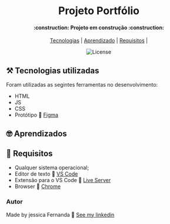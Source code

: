 <h1 align="center">Projeto Portfólio 
</h1>


<h4 align="center"> 
    :construction:  Projeto em construção  :construction:
</h4>


<p align="center">
  <a href="#tecnologias">Tecnologias</a> |
  <a href="#aprendizado">Aprendizado</a> |
  <a href="#requisitos">Requisitos</a> |
</p>

<p align="center">
 <img  src="https://img.shields.io/static/v1?label=license&message=MIT&color=FF4820&labelColor=052D56" alt="License">
  
  
 <h2 id="tecnologias"> ⚒️ Tecnologias utilizadas</h2>

 Foram utilizadas as segintes ferramentas no desenvolvimento:
 - HTML
 - JS
 - CSS
 - Protótipo 🔗 [Figma](https://www.figma.com/file/Yb9IBH56g7T1hdIyZ3BMNO/Desafios---Codel%C3%A2ndia?node-id=58198%3A756)

<h2 id="aprendizado"> 🤓 Aprendizados </h2>



<h2 id="requisitos"> 📄 Requisitos </h2>

- Qualquer sistema operacional;
- Editor de texto :link: [VS Code](https://code.visualstudio.com/)
- Extensão para o VS Code :link: [Live Server](https://marketplace.visualstudio.com/items?itemName=ritwickdey.LiveServer)
- Browser :link: [Chrome](https://www.google.pt/intl/pt-PT/chrome/?brand=ISCS&gclid=CjwKCAiAtouOBhA6EiwA2nLKHzAVeY7vzxHKqYQHR9e2iF4Q-UYwVeNg_5CdIuPOs6RF2hbwjslc8xoCK3QQAvD_BwE&gclsrc=aw.ds)

 ### Autor

Made by jessica Fernanda 👋 [See my linkedin](https://www.linkedin.com/in/jessica-fernanda-alves-marques-106651205/)
